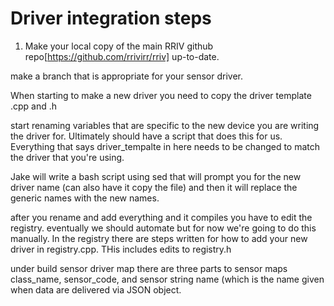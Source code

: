 # Driver integration steps

1. Make your local copy of the main RRIV github repo[https://github.com/rrivirr/rriv] up-to-date.

make a branch that is appropriate for your sensor driver.

When starting to make a new driver you need to copy the driver template .cpp and .h

start renaming variables that are specific to the new device you are writing the driver for. Ultimately should have a script that does this for us. Everything that says driver_tempalte in here needs to be changed to match the driver that you're using.

Jake will write a bash script using sed that will prompt you for the new driver name (can also have it copy the file) and then it will replace the generic names with the new names.

after you rename and add everything and it compiles you have to edit the registry. eventually we should automate but for now we're going to do this manually. In the registry there are steps written for how to add your new driver in registry.cpp. THis includes edits to registry.h

under build sensor driver map there are three parts to sensor maps class_name, sensor_code, and sensor string name (which is the name given when data are delivered via JSON object.
